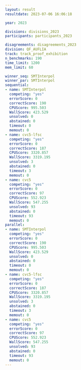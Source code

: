 ```yaml
---
layout: result
resultdate: 2023-07-06 16:06:18

year: 2023

divisions: divisions_2023
participants: participants_2023

disagreements: disagreements_2023
division: QF_AUFLIA
track: track_proof_exhibition
n_benchmarks: 190
time_limit: 1200
mem_limit: 60

winner_seq: SMTInterpol
winner_par: SMTInterpol
sequential:
- name: SMTInterpol
  competing: "yes"
  errorScore: 0
  correctScore: 190
  CPUScore: 995.503
  WallScore: 423.529
  unsolved: 0
  abstained: 0
  timeout: 0
  memout: 0
- name: cvc5-lfsc
  competing: "yes"
  errorScore: 0
  correctScore: 187
  CPUScore: 3320.857
  WallScore: 3319.195
  unsolved: 3
  abstained: 0
  timeout: 3
  memout: 0
- name: cvc5
  competing: "yes"
  errorScore: 0
  correctScore: 97
  CPUScore: 552.923
  WallScore: 547.255
  unsolved: 93
  abstained: 0
  timeout: 93
  memout: 0
parallel:
- name: SMTInterpol
  competing: "yes"
  errorScore: 0
  correctScore: 190
  CPUScore: 995.503
  WallScore: 423.529
  unsolved: 0
  abstained: 0
  timeout: 0
  memout: 0
- name: cvc5-lfsc
  competing: "yes"
  errorScore: 0
  correctScore: 187
  CPUScore: 3320.857
  WallScore: 3319.195
  unsolved: 3
  abstained: 0
  timeout: 3
  memout: 0
- name: cvc5
  competing: "yes"
  errorScore: 0
  correctScore: 97
  CPUScore: 552.923
  WallScore: 547.255
  unsolved: 93
  abstained: 0
  timeout: 93
  memout: 0
---
```

